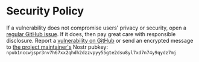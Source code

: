 # Security Policy

If a vulnerability does not compromise users' privacy or security, open a [regular GitHub issue](https://github.com/WalletWasasbi/WalletWasabi/issues/new/choose).
If it does, then pay great care with responsible disclosure. Report a [vulnerability on GitHub](https://github.com/WalletWasabi/WalletWasabi/security/advisories/new) or send an encrypted message to [the project maintainer's](https://github.com/lontivero) Nostr pubkey: `npub1nccwjspr3nv7h67xx2qhdh2dzzvpyy55gte2dsu8yl7xd7n74y9qydz7mj`
